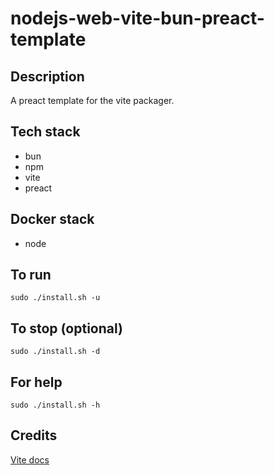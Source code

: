 # nodejs-web-vite-bun-preact-template

## Description
A preact template for the vite packager.

## Tech stack
- bun
- npm
- vite
- preact

## Docker stack
- node

## To run
`sudo ./install.sh -u`

## To stop (optional)
`sudo ./install.sh -d`

## For help
`sudo ./install.sh -h`

## Credits
[Vite docs](https://vitejs.dev/guide/)
